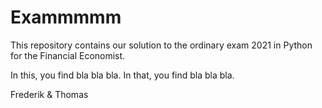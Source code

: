 # Exammmmm

This repository contains our solution to the ordinary exam 2021 in Python for the Financial Economist.

In this, you find bla bla bla.
In that, you find bla bla bla.

Frederik & Thomas
